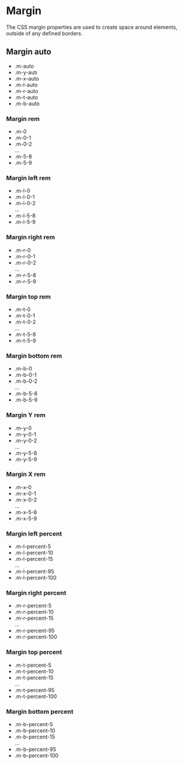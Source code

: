# Margin

The CSS margin properties are used to create space around elements, outside of any defined borders.

## Margin auto

- .m-auto
- .m-y-autı
- .m-x-auto
- .m-l-auto
- .m-r-auto
- .m-t-auto
- .m-b-auto

### Margin rem

- .m-0
- .m-0-1
- .m-0-2
  <br>...<br>
- .m-5-8
- .m-5-9

### Margin left rem

- .m-l-0
- .m-l-0-1
- .m-l-0-2
  <br>...<br>
- .m-l-5-8
- .m-l-5-9

### Margin right rem

- .m-r-0
- .m-r-0-1
- .m-r-0-2
  <br>...<br>
- .m-r-5-8
- .m-r-5-9

### Margin top rem

- .m-t-0
- .m-t-0-1
- .m-t-0-2
  <br>...<br>
- .m-t-5-8
- .m-t-5-9

### Margin bottom rem

- .m-b-0
- .m-b-0-1
- .m-b-0-2
  <br>...<br>
- .m-b-5-8
- .m-b-5-9

### Margin Y rem

- .m-y-0
- .m-y-0-1
- .m-y-0-2
  <br>...<br>
- .m-y-5-8
- .m-y-5-9

### Margin X rem

- .m-x-0
- .m-x-0-1
- .m-x-0-2
  <br>...<br>
- .m-x-5-8
- .m-x-5-9

### Margin left percent

- .m-l-percent-5
- .m-l-percent-10
- .m-l-percent-15
  <br>...<br>
- .m-l-percent-95
- .m-l-percent-100

### Margin right percent

- .m-r-percent-5
- .m-r-percent-10
- .m-r-percent-15
  <br>...<br>
- .m-r-percent-95
- .m-r-percent-100

### Margin top percent

- .m-t-percent-5
- .m-t-percent-10
- .m-t-percent-15
  <br>...<br>
- .m-t-percent-95
- .m-t-percent-100

### Margin bottom percent

- .m-b-percent-5
- .m-b-percent-10
- .m-b-percent-15
  <br>...<br>
- .m-b-percent-95
- .m-b-percent-100
